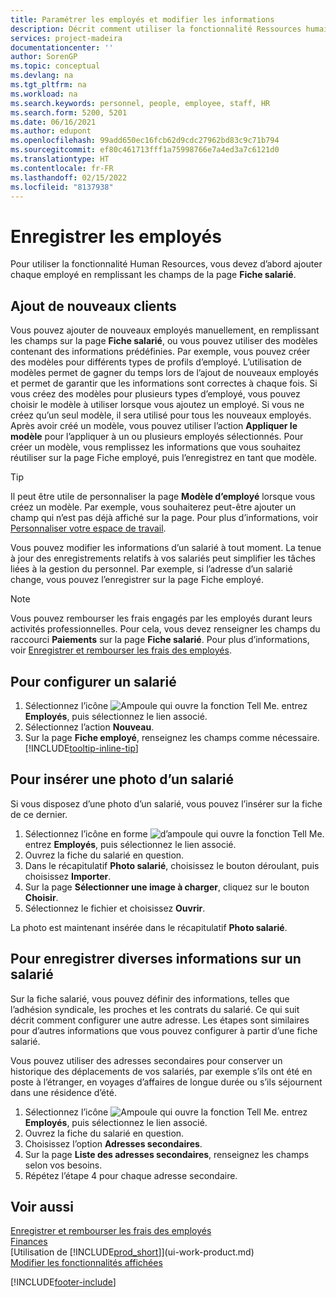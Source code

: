 ```yaml
---
title: Paramétrer les employés et modifier les informations
description: Décrit comment utiliser la fonctionnalité Ressources humaines pour enregistrer de nouveaux employés ou modifier les informations sur les employés pour le personnel existant.
services: project-madeira
documentationcenter: ''
author: SorenGP
ms.topic: conceptual
ms.devlang: na
ms.tgt_pltfrm: na
ms.workload: na
ms.search.keywords: personnel, people, employee, staff, HR
ms.search.form: 5200, 5201
ms.date: 06/16/2021
ms.author: edupont
ms.openlocfilehash: 99add650ec16fcb62d9cdc27962bd83c9c71b794
ms.sourcegitcommit: ef80c461713fff1a75998766e7a4ed3a7c6121d0
ms.translationtype: HT
ms.contentlocale: fr-FR
ms.lasthandoff: 02/15/2022
ms.locfileid: "8137938"
---
```

# <a name="register-employees"></a>Enregistrer les employés
Pour utiliser la fonctionnalité Human Resources, vous devez d’abord ajouter chaque employé en remplissant les champs de la page **Fiche salarié**.

## <a name="adding-new-customers"></a>Ajout de nouveaux clients
Vous pouvez ajouter de nouveaux employés manuellement, en remplissant les champs sur la page **Fiche salarié**, ou vous pouvez utiliser des modèles contenant des informations prédéfinies. Par exemple, vous pouvez créer des modèles pour différents types de profils d’employé. L’utilisation de modèles permet de gagner du temps lors de l’ajout de nouveaux employés et permet de garantir que les informations sont correctes à chaque fois. Si vous créez des modèles pour plusieurs types d’employé, vous pouvez choisir le modèle à utiliser lorsque vous ajoutez un employé. Si vous ne créez qu’un seul modèle, il sera utilisé pour tous les nouveaux employés. Après avoir créé un modèle, vous pouvez utiliser l’action **Appliquer le modèle** pour l’appliquer à un ou plusieurs employés sélectionnés. Pour créer un modèle, vous remplissez les informations que vous souhaitez réutiliser sur la page Fiche employé, puis l’enregistrez en tant que modèle.

> [!TIP]
> Il peut être utile de personnaliser la page **Modèle d’employé** lorsque vous créez un modèle. Par exemple, vous souhaiterez peut-être ajouter un champ qui n’est pas déjà affiché sur la page. Pour plus d’informations, voir [Personnaliser votre espace de travail](/dynamics365/business-central/ui-personalization-user#to-start-personalizing-a-page-through-the-personalizing-banner).

Vous pouvez modifier les informations d’un salarié à tout moment. La tenue à jour des enregistrements relatifs à vos salariés peut simplifier les tâches liées à la gestion du personnel. Par exemple, si l’adresse d’un salarié change, vous pouvez l’enregistrer sur la page Fiche employé.

> [!NOTE]  
> Vous pouvez rembourser les frais engagés par les employés durant leurs activités professionnelles. Pour cela, vous devez renseigner les champs du raccourci **Paiements** sur la page **Fiche salarié**. Pour plus d’informations, voir [Enregistrer et rembourser les frais des employés](finance-how-record-reimburse-employee-expenses.md).

## <a name="to-set-up-an-employee"></a>Pour configurer un salarié
1. Sélectionnez l’icône ![Ampoule qui ouvre la fonction Tell Me.](media/ui-search/search_small.png "Dites-moi ce que vous voulez faire") entrez **Employés**, puis sélectionnez le lien associé.
2. Sélectionnez l’action **Nouveau**.
3. Sur la page **Fiche employé**, renseignez les champs comme nécessaire. [!INCLUDE[tooltip-inline-tip](includes/tooltip-inline-tip_md.md)]

## <a name="to-insert-a-picture-of-an-employee"></a>Pour insérer une photo d’un salarié
Si vous disposez d’une photo d’un salarié, vous pouvez l’insérer sur la fiche de ce dernier.

1. Sélectionnez l’icône en forme ![d’ampoule qui ouvre la fonction Tell Me.](media/ui-search/search_small.png "Dites-moi ce que vous voulez faire") entrez **Employés**, puis sélectionnez le lien associé.
2. Ouvrez la fiche du salarié en question.
3. Dans le récapitulatif **Photo salarié**, choisissez le bouton déroulant, puis choisissez **Importer**.
4. Sur la page **Sélectionner une image à charger**, cliquez sur le bouton **Choisir**.
5. Sélectionnez le fichier et choisissez **Ouvrir**.

La photo est maintenant insérée dans le récapitulatif **Photo salarié**.

## <a name="to-register-various-information-about-an-employee"></a>Pour enregistrer diverses informations sur un salarié
Sur la fiche salarié, vous pouvez définir des informations, telles que l’adhésion syndicale, les proches et les contrats du salarié. Ce qui suit décrit comment configurer une autre adresse. Les étapes sont similaires pour d’autres informations que vous pouvez configurer à partir d’une fiche salarié.

Vous pouvez utiliser des adresses secondaires pour conserver un historique des déplacements de vos salariés, par exemple s’ils ont été en poste à l’étranger, en voyages d’affaires de longue durée ou s’ils séjournent dans une résidence d’été.

1. Sélectionnez l’icône ![Ampoule qui ouvre la fonction Tell Me.](media/ui-search/search_small.png "Dites-moi ce que vous voulez faire") entrez **Employés**, puis sélectionnez le lien associé.
2. Ouvrez la fiche du salarié en question.
3. Choisissez l’option **Adresses secondaires**.
4. Sur la page **Liste des adresses secondaires**, renseignez les champs selon vos besoins.
5. Répétez l’étape 4 pour chaque adresse secondaire.

## <a name="see-also"></a>Voir aussi
[Enregistrer et rembourser les frais des employés](finance-how-record-reimburse-employee-expenses.md)  
[Finances](finance.md)  
[Utilisation de [!INCLUDE[prod_short](includes/prod_short.md)]](ui-work-product.md)  
[Modifier les fonctionnalités affichées](ui-experiences.md)


[!INCLUDE[footer-include](includes/footer-banner.md)]